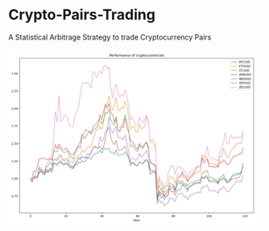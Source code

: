 # Crypto-Pairs-Trading
A Statistical Arbitrage Strategy to trade Cryptocurrency Pairs

![Alt text](https://github.com/coderaashir/Crypto-Pairs-Trading/blob/main/Results/Screenshot%202020-11-06%20at%203.34.15%20PM.png)
